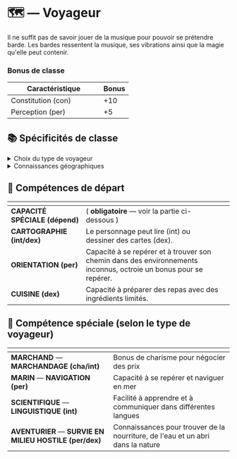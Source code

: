 # 🗺️ — Voyageur

Il ne suffit pas de savoir jouer de la musique pour pouvoir se prétendre barde. Les bardes ressentent la musique, ses vibrations ainsi que la magie qu'elle peut contenir.&#x20;

### Bonus de classe

<table><thead><tr><th width="194">Caractéristique</th><th>Bonus</th></tr></thead><tbody><tr><td>Constitution (con)</td><td>+10</td></tr><tr><td>Perception (per)</td><td>+5</td></tr></tbody></table>

## &#x20;📚 Spécificités de classe&#x20;

<details>

<summary>Choix du type de voyageur</summary>

Il y a plusieurs types de voyageurs possibles :&#x20;

* Marchand : Le personnage a un commerce ou fait partie d'une famille de commerçant
* Marin : Le personnage fait/faisait partie d'un équipage
* Scientifique : Le personnage parcourt le monde afin d'acquérir de nouvelles connaissances ou bien pour son travail
* Aventurier : Le personnage souhaite découvrir le monde et voyage pour réaliser ce souhait

</details>

<details>

<summary>Connaissances géographiques</summary>

Le personnage a des connaissances géographiques basées sur les régions qu'il aurait pu visiter par le passé.

</details>

## 📖  Compétences de départ&#x20;

<table data-card-size="large" data-view="cards" data-full-width="false"><thead><tr><th></th><th></th><th data-hidden data-card-cover data-type="files"></th></tr></thead><tbody><tr><td><strong>CAPACITÉ SPÉCIALE (dépend)</strong></td><td>( <strong>obligatoire</strong> — voir la partie ci-dessous )</td><td></td></tr><tr><td><strong>CARTOGRAPHIE (int/dex)</strong></td><td>Le personnage peut lire (int) ou dessiner des cartes (dex).</td><td></td></tr><tr><td><strong>ORIENTATION (per)</strong></td><td>Capacité à se repérer et à trouver son chemin dans des environnements inconnus, octroie un bonus pour se repérer.</td><td></td></tr><tr><td><strong>CUISINE (dex)</strong></td><td>Capacité à préparer des repas avec des ingrédients limités.</td><td></td></tr></tbody></table>

## 🔖 Compétence spéciale (selon le type de voyageur)

<table data-card-size="large" data-view="cards"><thead><tr><th></th><th></th></tr></thead><tbody><tr><td><strong>MARCHAND</strong>  —<strong>MARCHANDAGE (cha/int)</strong></td><td>Bonus de charisme pour négocier des prix</td></tr><tr><td><strong>MARIN</strong> — <strong>NAVIGATION (per)</strong></td><td>Capacité à se repérer et naviguer en mer</td></tr><tr><td><strong>SCIENTIFIQUE</strong> — <strong>LINGUISTIQUE (int)</strong></td><td>Facilité à apprendre et à communiquer dans différentes langues</td></tr><tr><td><strong>AVENTURIER</strong> — <strong>SURVIE EN MILIEU HOSTILE (per/dex)</strong></td><td>Connaissances pour trouver de la nourriture, de l'eau et un abri dans la nature</td></tr></tbody></table>
